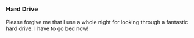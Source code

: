 ### Hard Drive
Please forgive me that I use a whole night for looking through a fantastic hard drive. I have to go bed now!
